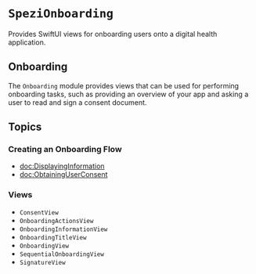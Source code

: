 # ``SpeziOnboarding``

<!--
                  
This source file is part of the Stanford Spezi open-source project

SPDX-FileCopyrightText: 2022 Stanford University and the project authors (see CONTRIBUTORS.md)

SPDX-License-Identifier: MIT
             
-->

Provides SwiftUI views for onboarding users onto a digital health application.

## Onboarding

The ``Onboarding`` module provides views that can be used for performing onboarding tasks, such as providing an overview of your app and asking a user to read and sign a consent document.

## Topics

### Creating an Onboarding Flow

- <doc:DisplayingInformation>
- <doc:ObtainingUserConsent>

### Views

- ``ConsentView``
- ``OnboardingActionsView``
- ``OnboardingInformationView``
- ``OnboardingTitleView``
- ``OnboardingView``
- ``SequentialOnboardingView``
- ``SignatureView``
